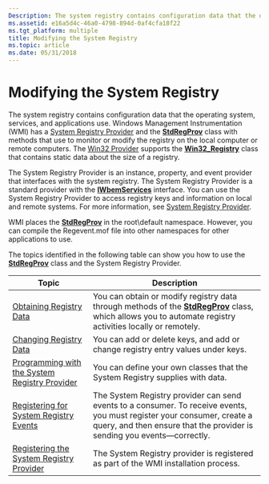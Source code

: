 ```yaml
---
Description: The system registry contains configuration data that the operating system, services, and applications use.
ms.assetid: e16a5d4c-46a0-4798-894d-0af4cfa18f22
ms.tgt_platform: multiple
title: Modifying the System Registry
ms.topic: article
ms.date: 05/31/2018
---
```


# Modifying the System Registry

The system registry contains configuration data that the operating system, services, and applications use. Windows Management Instrumentation (WMI) has a [System Registry Provider](https://docs.microsoft.com/previous-versions/windows/desktop/regprov/system-registry-provider) and the [**StdRegProv**](https://docs.microsoft.com/previous-versions/windows/desktop/regprov/stdregprov) class with methods that use to monitor or modify the registry on the local computer or remote computers. The [Win32 Provider](https://docs.microsoft.com/windows/desktop/CIMWin32Prov/win32-provider) supports the [**Win32\_Registry**](https://docs.microsoft.com/windows/desktop/CIMWin32Prov/win32-registry) class that contains static data about the size of a registry.

The System Registry Provider is an instance, property, and event provider that interfaces with the system registry. The System Registry Provider is a standard provider with the [**IWbemServices**](/windows/desktop/api/WbemCli/nn-wbemcli-iwbemservices) interface. You can use the System Registry Provider to access registry keys and information on local and remote systems. For more information, see [System Registry Provider](https://docs.microsoft.com/previous-versions/windows/desktop/regprov/system-registry-provider).

WMI places the [**StdRegProv**](https://docs.microsoft.com/previous-versions/windows/desktop/regprov/stdregprov) in the root\\default namespace. However, you can compile the Regevent.mof file into other namespaces for other applications to use.

The topics identified in the following table can show you how to use the [**StdRegProv**](https://docs.microsoft.com/previous-versions/windows/desktop/regprov/stdregprov) class and the System Registry Provider.



| Topic                                                                                              | Description                                                                                                                                                                                        |
|----------------------------------------------------------------------------------------------------|----------------------------------------------------------------------------------------------------------------------------------------------------------------------------------------------------|
| [Obtaining Registry Data](obtaining-registry-data.md)                                             | You can obtain or modify registry data through methods of the [**StdRegProv**](https://docs.microsoft.com/previous-versions/windows/desktop/regprov/stdregprov) class, which allows you to automate registry activities locally or remotely.                    |
| [Changing Registry Data](changing-registry-data.md)                                               | You can add or delete keys, and add or change registry entry values under keys.                                                                                                                    |
| [Programming with the System Registry Provider](programming-with-the-system-registry-provider.md) | You can define your own classes that the System Registry supplies with data.                                                                                                                       |
| [Registering for System Registry Events](registering-for-system-registry-events.md)               | The System Registry provider can send events to a consumer. To receive events, you must register your consumer, create a query, and then ensure that the provider is sending you events—correctly. |
| [Registering the System Registry Provider](registering-the-system-registry-provider.md)           | The System Registry provider is registered as part of the WMI installation process.                                                                                                                |



 

 

 



